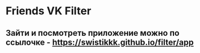 # Friends VK Filter 
## Зайти и посмотреть приложение можно по ссылочке - https://swistikkk.github.io/filter/app

